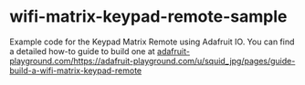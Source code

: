 # wifi-matrix-keypad-remote-sample
Example code for the Keypad Matrix Remote using Adafruit IO. You can find a detailed how-to guide to build one at [adafruit-playground.com/](https://adafruit-playground.com/u/squid_jpg/pages/guide-build-a-wifi-matrix-keypad-remote)https://adafruit-playground.com/u/squid_jpg/pages/guide-build-a-wifi-matrix-keypad-remote
